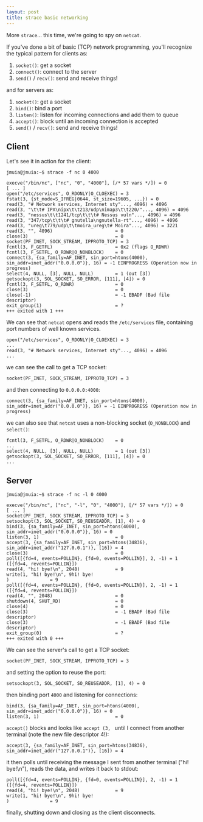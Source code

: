 ```yaml
---
layout: post
title: strace basic networking
---
```


More `strace`... this time, we're going to spy on `netcat`.

If you've done a bit of basic (TCP) network programming, you'll recognize the typical pattern for clients as:
1. `socket()`: get a socket
2. `connect()`: connect to the server
3. `send()` / `recv()`: send and receive things!

and for servers as:
1. `socket()`: get a socket
2. `bind()`: bind a port
3. `listen()`: listen for incoming connections and add them to queue
4. `accept()`: block until an incoming connection is accepted
5. `send()` / `recv()`: send and receive things!

## Client

Let's see it in action for the client:
```
jmuia@jmuia:~$ strace -f nc 0 4000
```
```
execve("/bin/nc", ["nc", "0", "4000"], [/* 57 vars */]) = 0
[ ... ]
open("/etc/services", O_RDONLY|O_CLOEXEC) = 3
fstat(3, {st_mode=S_IFREG|0644, st_size=19605, ...}) = 0
read(3, "# Network services, Internet sty"..., 4096) = 4096
read(3, "\t\t# IPX\nipx\t\t213/udp\nimap3\t\t220/"..., 4096) = 4096
read(3, "nessus\t\t1241/tcp\t\t\t# Nessus vuln"..., 4096) = 4096
read(3, "347/tcp\t\t\t# gnutella\ngnutella-rt"..., 4096) = 4096
read(3, "ureg\t779/udp\t\tmoira_ureg\t# Moira"..., 4096) = 3221
read(3, "", 4096)                       = 0
close(3)                                = 0
socket(PF_INET, SOCK_STREAM, IPPROTO_TCP) = 3
fcntl(3, F_GETFL)                       = 0x2 (flags O_RDWR)
fcntl(3, F_SETFL, O_RDWR|O_NONBLOCK)    = 0
connect(3, {sa_family=AF_INET, sin_port=htons(4000), sin_addr=inet_addr("0.0.0.0")}, 16) = -1 EINPROGRESS (Operation now in progress)
select(4, NULL, [3], NULL, NULL)        = 1 (out [3])
getsockopt(3, SOL_SOCKET, SO_ERROR, [111], [4]) = 0
fcntl(3, F_SETFL, O_RDWR)               = 0
close(3)                                = 0
close(-1)                               = -1 EBADF (Bad file descriptor)
exit_group(1)                           = ?
+++ exited with 1 +++
```

We can see that `netcat` opens and reads the `/etc/services` file, containing port numbers of well known services.
```
open("/etc/services", O_RDONLY|O_CLOEXEC) = 3
...
read(3, "# Network services, Internet sty"..., 4096) = 4096
...
```

we can see the call to get a TCP socket:
```
socket(PF_INET, SOCK_STREAM, IPPROTO_TCP) = 3
```

and then connecting to `0.0.0.0:4000`:
```
connect(3, {sa_family=AF_INET, sin_port=htons(4000), sin_addr=inet_addr("0.0.0.0")}, 16) = -1 EINPROGRESS (Operation now in progress)
```

we can also see that `netcat` uses a non-blocking socket (`O_NONBLOCK`) and `select()`:
```
fcntl(3, F_SETFL, O_RDWR|O_NONBLOCK)    = 0
...
select(4, NULL, [3], NULL, NULL)        = 1 (out [3])
getsockopt(3, SOL_SOCKET, SO_ERROR, [111], [4]) = 0
...
```

## Server

```
jmuia@jmuia:~$ strace -f nc -l 0 4000
```
```
execve("/bin/nc", ["nc", "-l", "0", "4000"], [/* 57 vars */]) = 0
[ ... ]
socket(PF_INET, SOCK_STREAM, IPPROTO_TCP) = 3
setsockopt(3, SOL_SOCKET, SO_REUSEADDR, [1], 4) = 0
bind(3, {sa_family=AF_INET, sin_port=htons(4000), sin_addr=inet_addr("0.0.0.0")}, 16) = 0
listen(3, 1)                            = 0
accept(3, {sa_family=AF_INET, sin_port=htons(34836), sin_addr=inet_addr("127.0.0.1")}, [16]) = 4
close(3)                                = 0
poll([{fd=4, events=POLLIN}, {fd=0, events=POLLIN}], 2, -1) = 1 ([{fd=4, revents=POLLIN}])
read(4, "hi! bye!\n", 2048)             = 9
write(1, "hi! bye!\n", 9hi! bye!
)               = 9
poll([{fd=4, events=POLLIN}, {fd=0, events=POLLIN}], 2, -1) = 1 ([{fd=4, revents=POLLIN}])
read(4, "", 2048)                       = 0
shutdown(4, SHUT_RD)                    = 0
close(4)                                = 0
close(3)                                = -1 EBADF (Bad file descriptor)
close(3)                                = -1 EBADF (Bad file descriptor)
exit_group(0)                           = ?
+++ exited with 0 +++
```

We can see the server's call to get a TCP socket:
```
socket(PF_INET, SOCK_STREAM, IPPROTO_TCP) = 3
```

and setting the option to reuse the port:
```
setsockopt(3, SOL_SOCKET, SO_REUSEADDR, [1], 4) = 0
```

then binding port `4000` and listening for connections:
```
bind(3, {sa_family=AF_INET, sin_port=htons(4000), sin_addr=inet_addr("0.0.0.0")}, 16) = 0
listen(3, 1)                            = 0
```

`accept()` blocks and looks like `accept (3, ` until I connect from another terminal (note the new file descriptor 4!):
```
accept(3, {sa_family=AF_INET, sin_port=htons(34836), sin_addr=inet_addr("127.0.0.1")}, [16]) = 4
```

it then polls until receiving the message I sent from another terminal ("hi! bye!\n"), reads the data, and writes it back to stdout:
```
poll([{fd=4, events=POLLIN}, {fd=0, events=POLLIN}], 2, -1) = 1 ([{fd=4, revents=POLLIN}])
read(4, "hi! bye!\n", 2048)             = 9
write(1, "hi! bye!\n", 9hi! bye!
)               = 9
```

finally, shutting down and closing as the client disconnects.

